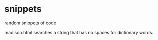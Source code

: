 snippets
========

random snippets of code

madison.html searches a string that has no spaces for dictionary words. 
